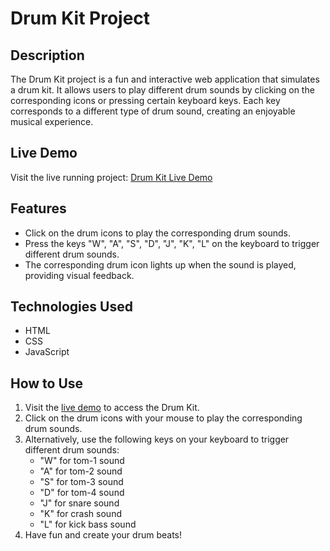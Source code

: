 # Drum Kit Project

## Description

The Drum Kit project is a fun and interactive web application that simulates a drum kit. It allows users to play different drum sounds by clicking on the corresponding icons or pressing certain keyboard keys. Each key corresponds to a different type of drum sound, creating an enjoyable musical experience.

## Live Demo

Visit the live running project: [Drum Kit Live Demo](https://kartikeypandey001.github.io/DrumKit/)

## Features

- Click on the drum icons to play the corresponding drum sounds.
- Press the keys "W", "A", "S", "D", "J", "K", "L" on the keyboard to trigger different drum sounds.
- The corresponding drum icon lights up when the sound is played, providing visual feedback.

## Technologies Used

- HTML
- CSS
- JavaScript

## How to Use

1. Visit the [live demo](https://kartikeypandey001.github.io/DrumKit/) to access the Drum Kit.
2. Click on the drum icons with your mouse to play the corresponding drum sounds.
3. Alternatively, use the following keys on your keyboard to trigger different drum sounds:
   - "W" for tom-1 sound
   - "A" for tom-2 sound
   - "S" for tom-3 sound
   - "D" for tom-4 sound
   - "J" for snare sound
   - "K" for crash sound
   - "L" for kick bass sound
4. Have fun and create your drum beats!

